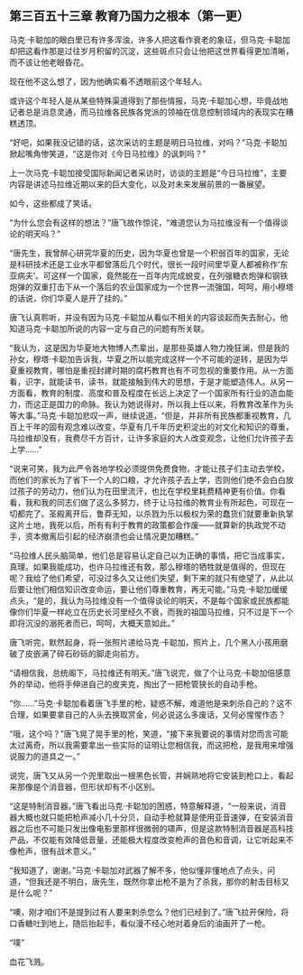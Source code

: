 ## 第三百五十三章 教育乃国力之根本（第一更）
马克·卡聪加的眼白里已有许多浑浊，许多人把这看作衰老的象征，但马克·卡聪加却把这看作那是过往岁月积留的沉淀，这些斑点只会让他把这世界看得更加清晰，而不该让他老眼昏花。

现在他不这么想了，因为他确实看不透眼前这个年轻人。

或许这个年轻人是从某些特殊渠道得到了那些情报，马克·卡聪加心想，毕竟战地记者总是消息灵通，而马拉维各民族各党派的领袖在信息控制领域内的表现实在糟糕透顶。

“好吧，如果我没记错的话，这次采访的主题是明日马拉维，对吗？”马克·卡聪加掀起嘴角惨笑道，“这是你对《今日马拉维》的讽刺吗？”

上一次马克·卡聪加接受国际新闻记者采访时，访谈的主题是“今日马拉维”，主要内容是讲述马拉维近期以来的巨大变化，以及对未来发展前景的一番展望。

如今，这些都成了笑话。

“为什么您会有这样的想法？”唐飞故作惊诧，“难道您认为马拉维没有一个值得谈论的明天吗？”

“唐先生，我曾醉心研究华夏的历史，因为华夏也曾是一个积弱百年的国家，无论是科研技术还是工业水平都曾落后几个时代，很长一段时间里华夏人都被称作‘东亚病夫’。可这样一个国家，竟然能在一百年内完成蜕变，在列强糖衣炮弹和钢铁炮弹的双重打击下从一个落后的农业国家成为一个世界一流强国，呵呵，用小穆塔的话说，你们华夏人是开了挂的。”

唐飞认真聆听，并没有因为马克·卡聪加从看似不相关的内容谈起而失去耐心，他知道马克·卡聪加所说的内容一定与自己的问题有所关联。

“我认为，这是因为华夏地大物博人杰辈出，是那些英雄人物力挽狂澜，但是我的孙女，穆塔·卡聪加告诉我，华夏之所以能完成这样一个不可能的逆转，是因为华夏重视教育，哪怕是重视封建时期的腐朽教育也有不可忽视的重要作用。从一方面看，识字，就能读书，读书，就能接触到伟大的思想，于是才能塑造伟人。从另一方面看，教育的制度、高度和普及程度在长远上决定了一个国家所有行业的造血能力，而这正是国力的命脉。我认为她说得对，所以我上任以来，将教育改革作为头等大事。”马克·卡聪加悲叹一声，继续说道，“但是，并非所有民族都重视教育，几百上千年的固有观念难以改变，华夏有几千年历史积淀出的对文化和知识的尊重，马拉维却没有，我费尽千方百计，让许多家庭的大人改变观念，让他们允许孩子去上学……”

“说来可笑，我为此严令各地学校必须提供免费食物，才能让孩子们主动去学校，而他们的家长为了省下一个人的口粮，才允许孩子去上学，否则他们绝不会白白放过孩子的劳动力，他们认为在田里流汗，也比在学校里耗费精神更有价值。你看看，我和我的同志们做了这么多努力，终于让马拉维的教育业有所起色，可现在一切都完了。圣殿离开后，鲁莽无知，以杀戮为乐以极权为荣的蠢货们就要重新执掌这片土地，我死以后，所有有利于教育的政策都会作废——就算新的执政党不动手，资本撤离后引起的经济崩溃也会让情况更加糟糕。”

“马拉维人民头脑简单，他们总是容易认定自己以为正确的事情，把它当成事实，真理。如果我能成功，也许马拉维还有救，那么穆塔的牺牲就是值得的，但现在呢？我给了他们希望，可没过多久又让他们失望，剩下来的就只有绝望了，从此以后要让他们相信知识改变命运，要让他们尊重教育，再无可能。”马克·卡聪加缓缓点头，“是的，我认为马拉维没有一个值得谈论的明天，不是每个国家或民族都能像你们华夏一样屹立在历史长河里经久不衰，而我的祖国马拉维，只不过是下一个即将沉没的溺死者而已，呵呵，大概天意如此。”

唐飞听完，默然起身，将一张照片递给马克·卡聪加，照片上，几个黑人小孩用磨破了皮嵌满了碎石砂砾的脚走向前方。

“请相信我，总统阁下，马拉维还有明天。”唐飞说完，做了个让马克·卡聪加倍感意外的举动，他将手伸进自己的皮夹克，掏出了一把枪管狭长的自动手枪。

“你……”马克·卡聪加看着唐飞手里的枪，疑惑不解，难道他是来刺杀自己的？这不合理，如果要拿自己的人头去换取赏金，何必说这么多废话，又何必惺惺作态？

“哦，这个吗？”唐飞晃了晃手里的枪，笑道，“接下来我要说的事情对您而言可能太过离奇，所以我需要拿出一些实际的证明让您相信我，而这把枪，是我用来增强说服力的道具之一。”

说完，唐飞又从另一个兜里取出一根黑色长管，并娴熟地将它安装到枪口上，看起来那像是个消音器，但形状却有不小区别。

“这是特制消音器。”唐飞看出马克·卡聪加的困惑，特意解释道，“一般来说，消音器大概也就只能把枪声减小几十分贝，自动手枪就算是使用亚音速弹，在安装消音器之后也不可能只发出像电影里那样很微弱的啸声，但是这款特制消音器是高科技产品，不仅能有效降低音量，还能极大程度改变枪声的音色和音调，让它听起来不像枪声，很有战术意义。”

“我知道了，谢谢。”马克·卡聪加对武器了解不多，他似懂非懂地点了点头，问道，“但我还是不明白，唐先生，既然你拿出枪不是为了杀我，那你的射击目标又是什么呢？”

“噢，刚才咱们不是提到过有人要来刺杀您么？他们已经到了。”唐飞拉开保险，将口香糖吐到地上，随后抬起手，看似漫不经心地对着身后的油画开了一枪。

“噗”

血花飞溅。

